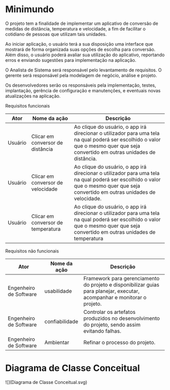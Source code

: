 # Minimundo

O  projeto tem a finalidade de implementar um aplicativo de conversão de medidas de distância, temperatura e velocidade, a fim de facilitar o cotidiano de pessoas que utilizam tais unidades.

Ao iniciar aplicação, o usuário terá a sua disposição uma interface que mostrará de forma organizada suas opções de escolha para conversão. Além disso, o usuário poderá avaliar sua utilização do aplicativo, reportando erros e enviando sugestões para implementação na aplicação.

O Analista de Sistema será responsável pelo levantamento de requisitos. O gerente será responsável pela modelagem de negócio, análise e projeto.

Os desenvolvedores serão os responsáveis pela implementação, testes, implantação, gerência de configuração e manutenções,  e eventuais novas atualizações na aplicação.



Requisitos funcionais

| Ator | Nome da ação | Descrição |
| --- | --- | --- |
| Usuário | Clicar em conversor de distância | Ao clique do usuário, o app irá direcionar o utilizador para  uma tela na qual poderá ser escolhido o valor que o mesmo quer que seja convertido em outras unidades de distância. |
| Usuário | Clicar em conversor de velocidade | Ao clique do usuário, o app irá direcionar o utilizador para  uma tela na qual poderá ser escolhido o valor que o mesmo quer que seja convertido em outras unidades de velocidade. |
| Usuário | Clicar em conversor de temperatura | Ao clique do usuário, o app irá direcionar o utilizador para  uma tela na qual poderá ser escolhido o valor que o mesmo quer que seja convertido em outras unidades de temperatura |

Requisitos não funcionais

| Ator | Nome da ação | Descrição |
| --- | --- | --- |
| Engenheiro de Software | usabilidade | Framework para gerenciamento do projeto e disponibilizar guias para planejar, executar, acompanhar e monitorar o projeto. |
| Engenheiro de Software | confiabilidade | Controlar os artefatos produzidos no desenvolvimento do projeto, sendo assim evitando falhas. |
| Engenheiro de Software | Ambientar | Refinar o processo do projeto. |







# Diagrama de Classe Conceitual

 ![](Diagrama de Classe Conceitual.svg)
